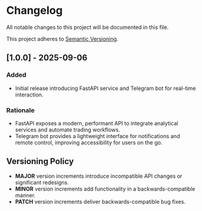 # Changelog

All notable changes to this project will be documented in this file.

This project adheres to [Semantic Versioning](https://semver.org/).

## [1.0.0] - 2025-09-06
### Added
- Initial release introducing FastAPI service and Telegram bot for real-time interaction.

### Rationale
- FastAPI exposes a modern, performant API to integrate analytical services and automate trading workflows.
- Telegram bot provides a lightweight interface for notifications and remote control, improving accessibility for users on the go.

## Versioning Policy
- **MAJOR** version increments introduce incompatible API changes or significant redesigns.
- **MINOR** version increments add functionality in a backwards-compatible manner.
- **PATCH** version increments deliver backwards-compatible bug fixes.
